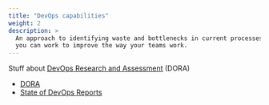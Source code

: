 ```yaml
---
title: "DevOps capabilities"
weight: 2
description: >
  An approach to identifying waste and bottlenecks in current processes so that
  you can work to improve the way your teams work.
---
```


Stuff about [DevOps Research and Assessment][dora] (DORA)

- [DORA][capabilities]
- [State of DevOps Reports][reports]


[dora]: https://www.devops-research.com/research.html
[capabilities]: https://www.devops-research.com/research.html#capabilities
[reports]: https://www.devops-research.com/research.html#reports

